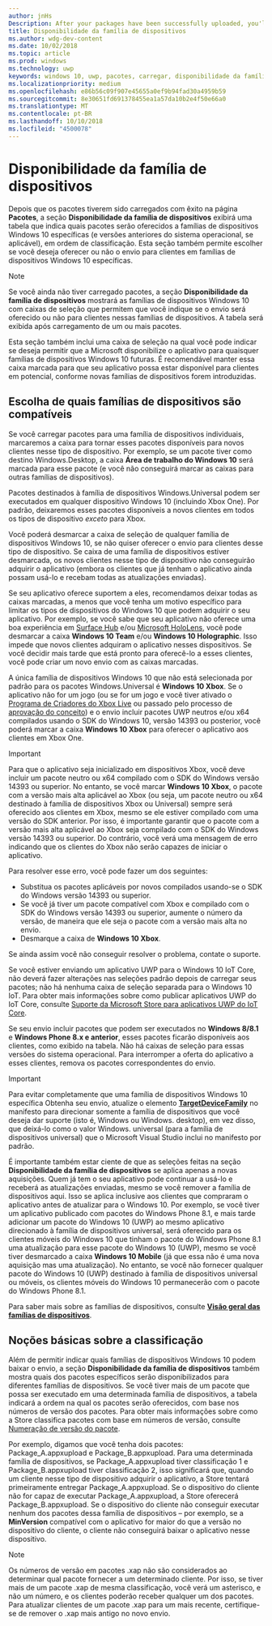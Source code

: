 ```yaml
---
author: jnHs
Description: After your packages have been successfully uploaded, you'll see a table that indicates which packages will be offered to specific Windows 10 device families (and earlier OS versions, if applicable), in ranked order.
title: Disponibilidade da família de dispositivos
ms.author: wdg-dev-content
ms.date: 10/02/2018
ms.topic: article
ms.prod: windows
ms.technology: uwp
keywords: windows 10, uwp, pacotes, carregar, disponibilidade da família de dispositivos
ms.localizationpriority: medium
ms.openlocfilehash: e86b56c09f907e45655a0ef9b94fad30a4959b59
ms.sourcegitcommit: 8e30651fd691378455ea1a57da10b2e4f50e66a0
ms.translationtype: MT
ms.contentlocale: pt-BR
ms.lasthandoff: 10/10/2018
ms.locfileid: "4500078"
---
```

# <a name="device-family-availability"></a>Disponibilidade da família de dispositivos

Depois que os pacotes tiverem sido carregados com êxito na página **Pacotes**, a seção **Disponibilidade da família de dispositivos** exibirá uma tabela que indica quais pacotes serão oferecidos a famílias de dispositivos Windows 10 específicas (e versões anteriores do sistema operacional, se aplicável), em ordem de classificação. Esta seção também permite escolher se você deseja oferecer ou não o envio para clientes em famílias de dispositivos Windows 10 específicas.

> [!NOTE]
> Se você ainda não tiver carregado pacotes, a seção **Disponibilidade da família de dispositivos** mostrará as famílias de dispositivos Windows 10 com caixas de seleção que permitem que você indique se o envio será oferecido ou não para clientes nessas famílias de dispositivos. A tabela será exibida após carregamento de um ou mais pacotes.

Esta seção também inclui uma caixa de seleção na qual você pode indicar se deseja permitir que a Microsoft disponibilize o aplicativo para quaisquer famílias de dispositivos Windows 10 futuras. É recomendável manter essa caixa marcada para que seu aplicativo possa estar disponível para clientes em potencial, conforme novas famílias de dispositivos forem introduzidas.


## <a name="choosing-which-device-families-to-support"></a>Escolha de quais famílias de dispositivos são compatíveis

Se você carregar pacotes para uma família de dispositivos individuais, marcaremos a caixa para tornar esses pacotes disponíveis para novos clientes nesse tipo de dispositivo. Por exemplo, se um pacote tiver como destino Windows.Desktop, a caixa **Área de trabalho do Windows 10** será marcada para esse pacote (e você não conseguirá marcar as caixas para outras famílias de dispositivos).

Pacotes destinados à família de dispositivos Windows.Universal podem ser executados em qualquer dispositivo Windows 10 (incluindo Xbox One). Por padrão, deixaremos esses pacotes disponíveis a novos clientes em todos os tipos de dispositivo *exceto* para Xbox.

Você poderá desmarcar a caixa de seleção de qualquer família de dispositivos Windows 10, se não quiser oferecer o envio para clientes desse tipo de dispositivo. Se caixa de uma família de dispositivos estiver desmarcada, os novos clientes nesse tipo de dispositivo não conseguirão adquirir o aplicativo (embora os clientes que já tenham o aplicativo ainda possam usá-lo e recebam todas as atualizações enviadas).

Se seu aplicativo oferece suportem a eles, recomendamos deixar todas as caixas marcadas, a menos que você tenha um motivo específico para limitar os tipos de dispositivos do Windows 10 que podem adquirir o seu aplicativo. Por exemplo, se você sabe que seu aplicativo não oferece uma boa experiência em [Surface Hub](https://developer.microsoft.com/windows/surfacehub) e/ou [Microsoft HoloLens](https://developer.microsoft.com/windows/mixed-reality), você pode desmarcar a caixa **Windows 10 Team** e/ou **Windows 10 Holographic**. Isso impede que novos clientes adquiram o aplicativo nesses dispositivos. Se você decidir mais tarde que está pronto para oferecê-lo a esses clientes, você pode criar um novo envio com as caixas marcadas.

<span id="xbox" />

A única família de dispositivos Windows 10 que não está selecionada por padrão para os pacotes Windows.Universal é **Windows 10 Xbox**. Se o aplicativo não for um jogo (ou se for um jogo e você tiver ativado o [Programa de Criadores do Xbox Live](../xbox-live/get-started-with-creators/get-started-with-xbox-live-creators.md) ou passado pelo processo de [aprovação do conceito](../gaming/concept-approval.md)) e o envio incluir pacotes UWP neutros e/ou x64 compilados usando o SDK do Windows 10, versão 14393 ou posterior, você poderá marcar a caixa **Windows 10 Xbox** para oferecer o aplicativo aos clientes em Xbox One.

> [!IMPORTANT]
> Para que o aplicativo seja inicializado em dispositivos Xbox, você deve incluir um pacote neutro ou x64 compilado com o SDK do Windows versão 14393 ou superior. No entanto, se você marcar **Windows 10 Xbox**, o pacote com a versão mais alta aplicável ao Xbox (ou seja, um pacote neutro ou x64 destinado à família de dispositivos Xbox ou Universal) sempre será oferecido aos clientes em Xbox, mesmo se ele estiver compilado com uma versão do SDK anterior. Por isso, é importante garantir que o pacote com a versão mais alta aplicável ao Xbox seja compilado com o SDK do Windows versão 14393 ou superior. Do contrário, você verá uma mensagem de erro indicando que os clientes do Xbox não serão capazes de iniciar o aplicativo. 
> 
> Para resolver esse erro, você pode fazer um dos seguintes:
> - Substitua os pacotes aplicáveis por novos compilados usando-se o SDK do Windows versão 14393 ou superior.
> - Se você já tiver um pacote compatível com Xbox e compilado com o SDK do Windows versão 14393 ou superior, aumente o número da versão, de maneira que ele seja o pacote com a versão mais alta no envio.
> - Desmarque a caixa de **Windows 10 Xbox**.
>   
> Se ainda assim você não conseguir resolver o problema, contate o suporte.

Se você estiver enviando um aplicativo UWP para o Windows 10 IoT Core, não deverá fazer alterações nas seleções padrão depois de carregar seus pacotes; não há nenhuma caixa de seleção separada para o Windows 10 IoT. Para obter mais informações sobre como publicar aplicativos UWP do IoT Core, consulte [Suporte da Microsoft Store para aplicativos UWP do IoT Core](https://docs.microsoft.com/windows/iot-core/commercialize-your-device/installingandservicing).

Se seu envio incluir pacotes que podem ser executados no **Windows 8/8.1** e **Windows Phone 8.x e anterior**, esses pacotes ficarão disponíveis aos clientes, como exibido na tabela. Não há caixas de seleção para essas versões do sistema operacional. Para interromper a oferta do aplicativo a esses clientes, remova os pacotes correspondentes do envio.

> [!IMPORTANT]
> Para evitar completamente que uma família de dispositivos Windows 10 específica Obtenha seu envio, atualize o elemento [**TargetDeviceFamily**](https://docs.microsoft.com/uwp/schemas/appxpackage/uapmanifestschema/element-targetdevicefamily) no manifesto para direcionar somente a família de dispositivos que você deseja dar suporte (isto é, Windows ou Windows. desktop), em vez disso, que deixá-lo como o valor Windows. universal (para a família de dispositivos universal) que o Microsoft Visual Studio inclui no manifesto por padrão.

É importante também estar ciente de que as seleções feitas na seção **Disponibilidade da família de dispositivos** se aplica apenas a novas aquisições. Quem já tem o seu aplicativo pode continuar a usá-lo e receberá as atualizações enviadas, mesmo se você remover a família de dispositivos aqui. Isso se aplica inclusive aos clientes que compraram o aplicativo antes de atualizar para o Windows 10. Por exemplo, se você tiver um aplicativo publicado com pacotes do Windows Phone 8.1, e mais tarde adicionar um pacote do Windows 10 (UWP) ao mesmo aplicativo direcionado à família de dispositivos universal, será oferecido para os clientes móveis do Windows 10 que tinham o pacote do Windows Phone 8.1 uma atualização para esse pacote do Windows 10 (UWP), mesmo se você tiver desmarcado a caixa **Windows 10 Mobile** (já que essa não é uma nova aquisição mas uma atualização). No entanto, se você não fornecer qualquer pacote do Windows 10 (UWP) destinado à família de dispositivos universal ou móveis, os clientes móveis do Windows 10 permanecerão com o pacote do Windows Phone 8.1.

Para saber mais sobre as famílias de dispositivos, consulte [**Visão geral das famílias de dispositivos**](https://docs.microsoft.com/uwp/extension-sdks/device-families-overview).

## <a name="understanding-ranking"></a>Noções básicas sobre a classificação

Além de permitir indicar quais famílias de dispositivos Windows 10 podem baixar o envio, a seção **Disponibilidade da família de dispositivos** também mostra quais dos pacotes específicos serão disponibilizados para diferentes famílias de dispositivos. Se você tiver mais de um pacote que possa ser executado em uma determinada família de dispositivos, a tabela indicará a ordem na qual os pacotes serão oferecidos, com base nos números de versão dos pacotes. Para obter mais informações sobre como a Store classifica pacotes com base em números de versão, consulte [Numeração de versão do pacote](package-version-numbering.md). 

Por exemplo, digamos que você tenha dois pacotes: Package_A.appxupload e Package_B.appxupload. Para uma determinada família de dispositivos, se Package_A.appxupload tiver classificação 1 e Package_B.appxupload tiver classificação 2, isso significará que, quando um cliente nesse tipo de dispositivo adquirir o aplicativo, a Store tentará primeiramente entregar Package_A.appxupload. Se o dispositivo do cliente não for capaz de executar Package_A.appxupload, a Store oferecerá Package_B.appxupload. Se o dispositivo do cliente não conseguir executar nenhum dos pacotes dessa família de dispositivos – por exemplo, se a **MinVersion** compatível com o aplicativo for maior do que a versão no dispositivo do cliente, o cliente não conseguirá baixar o aplicativo nesse dispositivo.

> [!NOTE]
> Os números de versão em pacotes .xap não são considerados ao determinar qual pacote fornecer a um determinado cliente. Por isso, se tiver mais de um pacote .xap de mesma classificação, você verá um asterisco, e não um número, e os clientes poderão receber qualquer um dos pacotes. Para atualizar clientes de um pacote .xap para um mais recente, certifique-se de remover o .xap mais antigo no novo envio.

